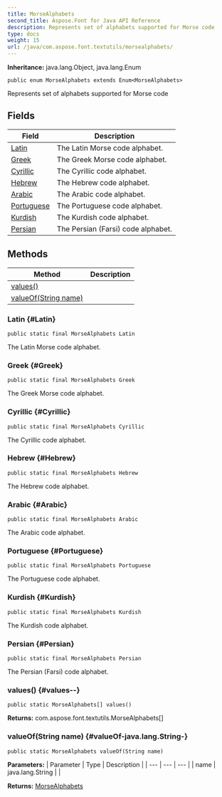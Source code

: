 ```yaml
---
title: MorseAlphabets
second_title: Aspose.Font for Java API Reference
description: Represents set of alphabets supported for Morse code
type: docs
weight: 15
url: /java/com.aspose.font.textutils/morsealphabets/
---
```

**Inheritance:**
java.lang.Object, java.lang.Enum
```
public enum MorseAlphabets extends Enum<MorseAlphabets>
```

Represents set of alphabets supported for Morse code
## Fields

| Field | Description |
| --- | --- |
| [Latin](#Latin) | The Latin Morse code alphabet. |
| [Greek](#Greek) | The Greek Morse code alphabet. |
| [Cyrillic](#Cyrillic) | The Cyrillic code alphabet. |
| [Hebrew](#Hebrew) | The Hebrew code alphabet. |
| [Arabic](#Arabic) | The Arabic code alphabet. |
| [Portuguese](#Portuguese) | The Portuguese code alphabet. |
| [Kurdish](#Kurdish) | The Kurdish code alphabet. |
| [Persian](#Persian) | The Persian (Farsi) code alphabet. |
## Methods

| Method | Description |
| --- | --- |
| [values()](#values--) |  |
| [valueOf(String name)](#valueOf-java.lang.String-) |  |
### Latin {#Latin}
```
public static final MorseAlphabets Latin
```


The Latin Morse code alphabet.

### Greek {#Greek}
```
public static final MorseAlphabets Greek
```


The Greek Morse code alphabet.

### Cyrillic {#Cyrillic}
```
public static final MorseAlphabets Cyrillic
```


The Cyrillic code alphabet.

### Hebrew {#Hebrew}
```
public static final MorseAlphabets Hebrew
```


The Hebrew code alphabet.

### Arabic {#Arabic}
```
public static final MorseAlphabets Arabic
```


The Arabic code alphabet.

### Portuguese {#Portuguese}
```
public static final MorseAlphabets Portuguese
```


The Portuguese code alphabet.

### Kurdish {#Kurdish}
```
public static final MorseAlphabets Kurdish
```


The Kurdish code alphabet.

### Persian {#Persian}
```
public static final MorseAlphabets Persian
```


The Persian (Farsi) code alphabet.

### values() {#values--}
```
public static MorseAlphabets[] values()
```




**Returns:**
com.aspose.font.textutils.MorseAlphabets[]
### valueOf(String name) {#valueOf-java.lang.String-}
```
public static MorseAlphabets valueOf(String name)
```




**Parameters:**
| Parameter | Type | Description |
| --- | --- | --- |
| name | java.lang.String |  |

**Returns:**
[MorseAlphabets](../../com.aspose.font.textutils/morsealphabets)
